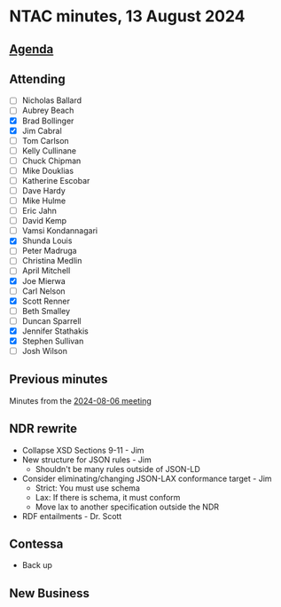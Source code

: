 # NTAC minutes, 13 August 2024

## [Agenda](2024-08-13-agenda.md)

## Attending

- [ ] Nicholas Ballard
- [ ] Aubrey Beach
- [X] Brad Bollinger
- [X] Jim Cabral
- [ ] Tom Carlson
- [ ] Kelly Cullinane
- [ ] Chuck Chipman
- [ ] Mike Douklias
- [ ] Katherine Escobar
- [ ] Dave Hardy
- [ ] Mike Hulme
- [ ] Eric Jahn
- [ ] David Kemp
- [ ] Vamsi Kondannagari
- [X] Shunda Louis
- [ ] Peter Madruga
- [ ] Christina Medlin
- [ ] April Mitchell
- [X] Joe Mierwa
- [ ] Carl Nelson
- [X] Scott Renner
- [ ] Beth Smalley
- [ ] Duncan Sparrell
- [X] Jennifer Stathakis
- [X] Stephen Sullivan
- [ ] Josh Wilson

## Previous minutes

Minutes from the [2024-08-06 meeting](2024-08-06-minutes.md) 

## NDR rewrite
* Collapse XSD Sections 9-11 - Jim
* New structure for JSON rules - Jim
  * Shouldn't be many rules outside of JSON-LD
* Consider eliminating/changing JSON-LAX conformance target - Jim
  * Strict: You must use schema
  * Lax: If there is schema, it must conform
  * Move lax to another specification outside the NDR
* RDF entailments - Dr. Scott

## Contessa
- Back up

## New Business


